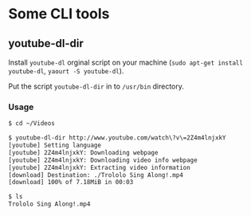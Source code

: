 # Some CLI tools

## youtube-dl-dir
Install `youtube-dl` orginal script on your machine (`sudo apt-get install youtube-dl`, `yaourt -S youtube-dl`).

Put the script `youtube-dl-dir` in to `/usr/bin` directory.

### Usage
```bash
$ cd ~/Videos

$ youtube-dl-dir http://www.youtube.com/watch\?v\=2Z4m4lnjxkY
[youtube] Setting language
[youtube] 2Z4m4lnjxkY: Downloading webpage
[youtube] 2Z4m4lnjxkY: Downloading video info webpage
[youtube] 2Z4m4lnjxkY: Extracting video information
[download] Destination: ./Trololo Sing Along!.mp4
[download] 100% of 7.18MiB in 00:03

$ ls
Trololo Sing Along!.mp4
```